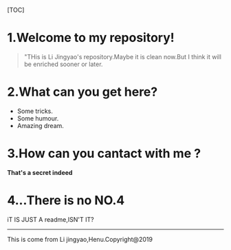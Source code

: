 [TOC]
# 1.Welcome to my repository!
>"THis is Li Jingyao's repository.Maybe it is clean now.But I think it will be enriched sooner or later.
# 2.What can you get here?
+ Some tricks.
+ Some humour.
+ Amazing dream.
# 3.How can you cantact with me ?
**That's a secret indeed**

# 4...There is no NO.4
iT IS JUST A readme,ISN'T IT?

-----------------------------------------------
This is come from Li jingyao,Henu.Copyright@2019

